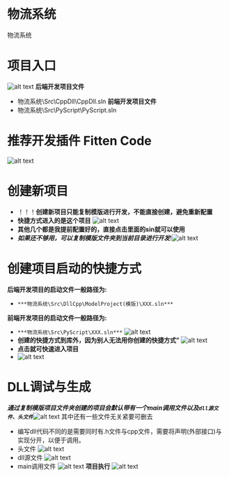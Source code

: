 # 物流系统
 物流系统
# 项目入口
![alt text](image-2.png)
**后端开发项目文件**
- 物流系统\Src\CppDll\CppDll.sln
**前端开发项目文件**
- 物流系统\Src\PyScript\PyScript.sln
# 推荐开发插件 Fitten Code
![alt text](image-1.png)
# 创建新项目
- ！！！**创建新项目只能复制模版进行开发，不能直接创建，避免重新配置**
- **快捷方式进入的是这个项目**
![alt text](image-15.png)
- **其他几个都是我提前配置好的，直接点击里面的sin就可以使用**
- ***如果还不够用，可以复制模版文件夹到当前目录进行开发***!![alt text](image-12.png)
# 创建项目启动的快捷方式

**后端开发项目的启动文件一般路径为:**

- `***物流系统\Src\DllCpp\ModelProject(模版)\XXX.sln***`
  
**前端开发项目的启动文件一般路径为:**

- `***物流系统\Src\PyScript\XXX.sln***`
![alt text](image-4.png)
- **创建的快捷方式到库外，因为别人无法用你创建的快捷方式”**
![alt text](image-5.png)
- **点击就可快速进入项目**
- ![alt text](image-6.png)
  

# DLL调试与生成


***通过复制模版项目文件夹创建的项目会默认带有一个main调用文件以及`dll源文件、头文件`***![alt text](image-9.png)
其中还有一些文件无关紧要可删去
- 编写dll代码不同的是需要同时有.h文件与cpp文件，需要将声明(外部接口)与实现分开，以便于调用。
- 头文件
  ![alt text](image-10.png)
- dll源文件
  ![alt text](image-11.png)
- main调用文件
 ![alt text](image-14.png)
**项目执行**
![alt text](image-13.png)